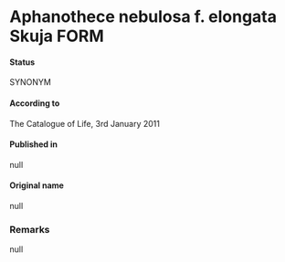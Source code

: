 # Aphanothece nebulosa f. elongata Skuja FORM

#### Status
SYNONYM

#### According to
The Catalogue of Life, 3rd January 2011

#### Published in
null

#### Original name
null

### Remarks
null